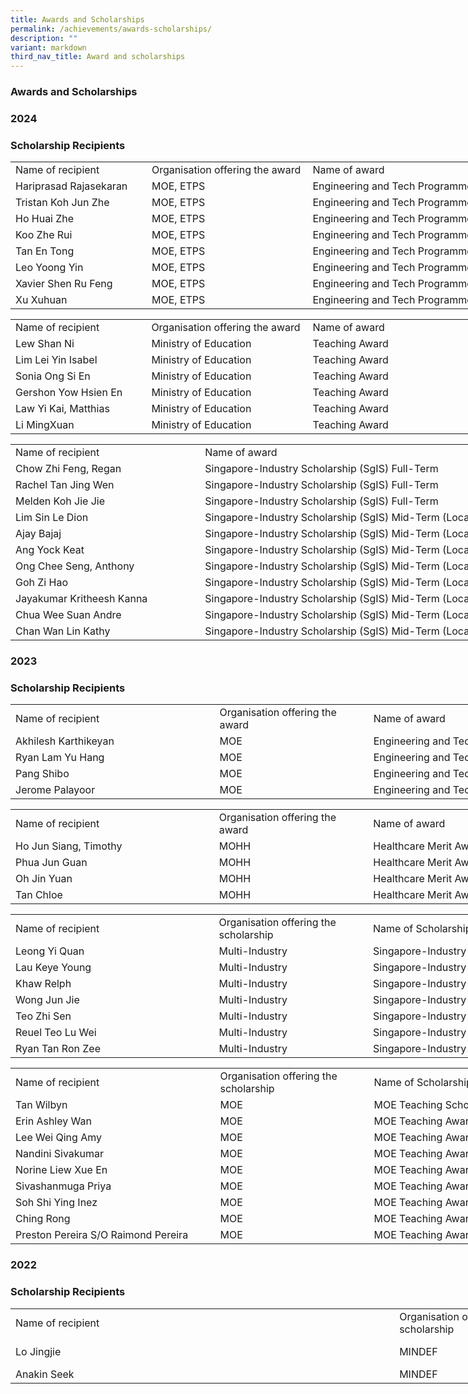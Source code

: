 ```yaml
---
title: Awards and Scholarships
permalink: /achievements/awards-scholarships/
description: ""
variant: markdown
third_nav_title: Award and scholarships
---
```

### Awards and Scholarships

### **2024**  

### **Scholarship Recipients**

  

<table style="border-collapse:
 collapse;width:641pt" width="854" cellspacing="0" cellpadding="0" border="0"><colgroup><col style="mso-width-source:userset;mso-width-alt:7753;width:159pt" width="212"> <col style="mso-width-source:userset;mso-width-alt:9289;width:191pt" width="254"> <col style="mso-width-source:userset;mso-width-alt:14189;width:291pt" width="388"></colgroup><tbody><tr style="height:15.0pt" height="20"><td style="height:15.0pt;width:159pt" width="212" class="xl65" height="20">Name of recipient</td><td style="width:191pt" width="254" class="xl65">Organisation offering the award</td><td style="width:291pt" width="388" class="xl65">Name of award<span style="mso-spacerun:yes">&nbsp;</span></td></tr><tr style="height:15.0pt" height="20"><td style="height:15.0pt;width:159pt" width="212" class="xl66" height="20">Hariprasad Rajasekaran</td><td style="width:191pt" width="254" class="xl66">MOE, ETPS</td><td style="width:291pt" width="388" class="xl67">Engineering and Tech Programme Scholarship</td></tr><tr style="height:15.0pt" height="20"><td style="height:15.0pt;width:159pt" width="212" class="xl66" height="20">Tristan Koh Jun Zhe</td><td style="width:191pt" width="254" class="xl66">MOE, ETPS</td><td style="width:291pt" width="388" class="xl67">Engineering and Tech Programme Scholarship</td></tr><tr style="height:15.0pt" height="20"><td style="height:15.0pt;width:159pt" width="212" class="xl66" height="20">Ho Huai Zhe</td><td style="width:191pt" width="254" class="xl66">MOE, ETPS</td><td style="width:291pt" width="388" class="xl67">Engineering and Tech Programme Scholarship</td></tr><tr style="height:15.0pt" height="20"><td style="height:15.0pt;width:159pt" width="212" class="xl66" height="20">Koo Zhe Rui</td><td style="width:191pt" width="254" class="xl66">MOE, ETPS</td><td style="width:291pt" width="388" class="xl67">Engineering and Tech Programme Scholarship</td></tr><tr style="height:15.0pt" height="20"><td style="height:15.0pt;width:159pt" width="212" class="xl66" height="20">Tan En Tong</td><td style="width:191pt" width="254" class="xl66">MOE, ETPS</td><td style="width:291pt" width="388" class="xl67">Engineering and Tech Programme Scholarship</td></tr><tr style="height:15.0pt" height="20"><td style="height:15.0pt;width:159pt" width="212" class="xl66" height="20">Leo Yoong Yin</td><td style="width:191pt" width="254" class="xl66">MOE, ETPS</td><td style="width:291pt" width="388" class="xl67">Engineering and Tech Programme Scholarship</td></tr><tr style="height:15.0pt" height="20"><td style="height:15.0pt;width:159pt" width="212" class="xl66" height="20">Xavier Shen Ru Feng</td><td style="width:191pt" width="254" class="xl66">MOE, ETPS</td><td style="width:291pt" width="388" class="xl67">Engineering and Tech Programme Scholarship</td></tr><tr style="height:15.0pt" height="20"><td style="height:15.0pt;width:159pt" width="212" class="xl66" height="20">Xu Xuhuan</td><td style="width:191pt" width="254" class="xl66">MOE, ETPS</td><td style="width:291pt" width="388" class="xl67">Engineering and Tech Programme Scholarship</td></tr></tbody></table>
 
 
   

<table style="border-collapse:
 collapse;width:641pt" width="854" cellspacing="0" cellpadding="0" border="0"><colgroup><col style="mso-width-source:userset;mso-width-alt:7753;width:159pt" width="212"> <col style="mso-width-source:userset;mso-width-alt:9289;width:191pt" width="254"> <col style="mso-width-source:userset;mso-width-alt:14189;width:291pt" width="388"></colgroup><tbody><tr style="height:15.0pt" height="20"><td style="height:15.0pt;width:159pt" width="212" class="xl65" height="20">Name of recipient</td><td style="width:191pt" width="254" class="xl65">Organisation offering the award</td><td style="width:291pt" width="388" class="xl65">Name of award<span style="mso-spacerun:yes">&nbsp;</span></td></tr><tr style="height:15.0pt" height="20"><td style="height:15.0pt;width:159pt" width="212" class="xl66" height="20">Lew Shan Ni</td><td style="width:191pt" width="254" class="xl66">Ministry of Education</td><td style="width:291pt" width="388" class="xl66">Teaching Award</td></tr><tr style="height:15.0pt" height="20"><td style="height:15.0pt;width:159pt" width="212" class="xl66" height="20">Lim Lei Yin Isabel</td><td style="width:191pt" width="254" class="xl66">Ministry of Education</td><td style="width:291pt" width="388" class="xl66">Teaching Award</td></tr><tr style="height:15.0pt" height="20"><td style="height:15.0pt;width:159pt" width="212" class="xl66" height="20">Sonia Ong Si En</td><td style="width:191pt" width="254" class="xl66">Ministry of Education</td><td style="width:291pt" width="388" class="xl66">Teaching Award</td></tr><tr style="height:15.0pt" height="20"><td style="height:15.0pt;width:159pt" width="212" class="xl66" height="20">Gershon Yow Hsien En</td><td style="width:191pt" width="254" class="xl66">Ministry of Education</td><td style="width:291pt" width="388" class="xl66">Teaching Award</td></tr><tr style="height:15.0pt" height="20"><td style="height:15.0pt;width:159pt" width="212" class="xl66" height="20">Law Yi Kai, Matthias</td><td style="width:191pt" width="254" class="xl66">Ministry of Education</td><td style="width:291pt" width="388" class="xl66">Teaching Award</td></tr><tr style="height:15.0pt" height="20"><td style="height:15.0pt;width:159pt" width="212" class="xl66" height="20">Li MingXuan</td><td style="width:191pt" width="254" class="xl66">Ministry of Education</td><td style="width:291pt" width="388" class="xl66">Teaching Award</td></tr></tbody></table>
 
 
 
   

<table style="border-collapse:
 collapse;width:586pt" width="781" cellspacing="0" cellpadding="0" border="0"><colgroup><col style="mso-width-source:userset;mso-width-alt:10898;width:224pt" width="298"> <col style="mso-width-source:userset;mso-width-alt:17664;width:362pt" width="483"></colgroup><tbody><tr style="height:15.0pt" height="20"><td style="height:15.0pt;width:224pt" width="298" class="xl65" height="20">Name of recipient</td><td style="width:362pt" width="483" class="xl65">Name of award<span style="mso-spacerun:yes">&nbsp;</span></td></tr><tr style="height:15.0pt" height="20"><td style="height:15.0pt;width:224pt" width="298" class="xl66" height="20">Chow Zhi Feng, Regan</td><td style="width:362pt" width="483" class="xl66">Singapore-Industry Scholarship (SgIS) Full-Term</td></tr><tr style="height:15.0pt" height="20"><td style="height:15.0pt;width:224pt" width="298" class="xl66" height="20">Rachel Tan Jing Wen</td><td style="width:362pt" width="483" class="xl66">Singapore-Industry Scholarship (SgIS) Full-Term</td></tr><tr style="height:15.0pt" height="20"><td style="height:15.0pt;width:224pt" width="298" class="xl66" height="20">Melden Koh Jie Jie</td><td style="width:362pt" width="483" class="xl66">Singapore-Industry Scholarship (SgIS) Full-Term</td></tr><tr style="height:15.0pt" height="20"><td style="height:15.0pt;width:224pt" width="298" class="xl66" height="20">Lim Sin Le Dion</td><td style="width:362pt" width="483" class="xl66">Singapore-Industry Scholarship (SgIS) Mid-Term (Local)</td></tr><tr style="height:15.0pt" height="20"><td style="height:15.0pt;width:224pt" width="298" class="xl66" height="20">Ajay Bajaj</td><td style="width:362pt" width="483" class="xl66">Singapore-Industry Scholarship (SgIS) Mid-Term (Local)</td></tr><tr style="height:15.0pt" height="20"><td style="height:15.0pt;width:224pt" width="298" class="xl66" height="20">Ang Yock Keat</td><td style="width:362pt" width="483" class="xl66">Singapore-Industry Scholarship (SgIS) Mid-Term (Local)</td></tr><tr style="height:15.0pt" height="20"><td style="height:15.0pt;width:224pt" width="298" class="xl66" height="20">Ong Chee Seng, Anthony</td><td style="width:362pt" width="483" class="xl66">Singapore-Industry Scholarship (SgIS) Mid-Term (Local)</td></tr><tr style="height:15.0pt" height="20"><td style="height:15.0pt;width:224pt" width="298" class="xl66" height="20">Goh Zi Hao</td><td style="width:362pt" width="483" class="xl66">Singapore-Industry Scholarship (SgIS) Mid-Term (Local)</td></tr><tr style="height:15.0pt" height="20"><td style="height:15.0pt;width:224pt" width="298" class="xl66" height="20">Jayakumar Kritheesh Kanna</td><td style="width:362pt" width="483" class="xl66">Singapore-Industry Scholarship (SgIS) Mid-Term (Local)</td></tr><tr style="height:15.0pt" height="20"><td style="height:15.0pt;width:224pt" width="298" class="xl66" height="20">Chua Wee Suan Andre</td><td style="width:362pt" width="483" class="xl66">Singapore-Industry Scholarship (SgIS) Mid-Term (Local)</td></tr><tr style="height:15.0pt" height="20"><td style="height:15.0pt;width:224pt" width="298" class="xl66" height="20">Chan Wan Lin Kathy</td><td style="width:362pt" width="483" class="xl66">Singapore-Industry Scholarship (SgIS) Mid-Term (Local)</td></tr></tbody></table>
 
 ### **2023**  

### **Scholarship Recipients**

  

<table style="border-collapse:
 collapse;width:736pt" width="980" cellspacing="0" cellpadding="0" border="0"><colgroup><col style="mso-width-source:userset;mso-width-alt:11922;width:245pt" width="326"> <col style="mso-width-source:userset;mso-width-alt:8777;width:180pt" width="240"> <col style="mso-width-source:userset;mso-width-alt:15140;width:311pt" width="414"></colgroup><tbody><tr style="height:15.75pt" height="21"><td style="height:15.75pt;width:245pt" width="326" class="xl65" height="21"><span style="box-sizing: inherit;font-style:inherit">Name of recipient</span></td><td style="width:180pt" width="240" class="xl65"><span style="box-sizing: inherit;
  font-style:inherit">Organisation offering the award</span></td><td style="width:311pt" width="414" class="xl65"><div style="box-sizing: inherit;font-variant-ligatures: normal;font-variant-caps: normal;
  orphans: 2;text-align:start;widows: 2;-webkit-text-stroke-width: 0px;
  text-decoration-thickness: initial;text-decoration-style: initial;text-decoration-color: initial"><span style="box-sizing: inherit;font-style:inherit">Name of award</span></div></td></tr><tr style="height:16.5pt" height="22"><td style="height:16.5pt;width:245pt;
  box-sizing: inherit;border-image: initial" width="326" class="xl66" height="22"><span style="box-sizing: inherit;
  font-style:inherit;font-weight:inherit">Akhilesh Karthikeyan</span></td><td style="width:180pt;box-sizing: inherit;border-image: initial" width="240" class="xl66"><span style="box-sizing: inherit;font-style:inherit;font-weight:inherit">MOE</span></td><td style="width:311pt" width="414" class="xl66"><span style="box-sizing: inherit;
  font-style:inherit;font-weight:inherit">Engineering and Tech Programme Scholarship</span></td></tr><tr style="height:15.75pt" height="21"><td style="height:15.75pt;width:245pt;
  box-sizing: inherit;border-image: initial" width="326" class="xl66" height="21"><span style="box-sizing: inherit;
  font-style:inherit;font-weight:inherit">Ryan Lam Yu Hang</span></td><td style="width:180pt;box-sizing: inherit;border-image: initial" width="240" class="xl66"><span style="box-sizing: inherit;font-style:inherit;font-weight:inherit">MOE</span></td><td style="width:311pt" width="414" class="xl66"><span style="box-sizing: inherit;
  font-style:inherit;font-weight:inherit">Engineering and Tech Programme Scholarship</span></td></tr><tr style="height:15.75pt" height="21"><td style="height:15.75pt;width:245pt;
  box-sizing: inherit;border-image: initial" width="326" class="xl66" height="21"><span style="box-sizing: inherit;
  font-style:inherit;font-weight:inherit">Pang Shibo</span></td><td style="width:180pt;box-sizing: inherit;border-image: initial" width="240" class="xl66"><span style="box-sizing: inherit;font-style:inherit;font-weight:inherit">MOE</span></td><td style="width:311pt" width="414" class="xl66"><span style="box-sizing: inherit;
  font-style:inherit;font-weight:inherit">Engineering and Tech Programme Scholarship</span></td></tr><tr style="height:15.0pt" height="20"><td style="height:15.0pt;width:245pt;
  box-sizing: inherit" width="326" class="xl67" height="20"><span style="box-sizing: inherit;font-style:inherit;
  font-weight:inherit">Jerome Palayoor</span></td><td style="width:180pt;box-sizing: inherit" width="240" class="xl67"><span style="box-sizing: inherit;font-style:inherit;font-weight:inherit">MOE</span></td><td style="width:311pt" width="414" class="xl67"><span style="box-sizing: inherit;
  font-style:inherit;font-weight:inherit">Engineering and Tech Programme Scholarship</span></td></tr></tbody></table>
	
	
	  
<table style="border-collapse:
 collapse;width:736pt" width="980" cellspacing="0" cellpadding="0" border="0"><colgroup><col style="mso-width-source:userset;mso-width-alt:11922;width:245pt" width="326"> <col style="mso-width-source:userset;mso-width-alt:8777;width:180pt" width="240"> <col style="mso-width-source:userset;mso-width-alt:15140;width:311pt" width="414"></colgroup><tbody><tr style="height:15.75pt" height="21"><td style="height:15.75pt;width:245pt" width="326" class="xl65" height="21"><span style="box-sizing: inherit;font-style:inherit">Name of recipient</span></td><td style="width:180pt" width="240" class="xl65"><span style="box-sizing: inherit;
  font-style:inherit">Organisation offering the award</span></td><td style="width:311pt" width="414" class="xl65"><div style="box-sizing: inherit;font-variant-ligatures: normal;font-variant-caps: normal;
  orphans: 2;text-align:start;widows: 2;-webkit-text-stroke-width: 0px;
  text-decoration-thickness: initial;text-decoration-style: initial;text-decoration-color: initial"><span style="box-sizing: inherit;font-style:inherit">Name of award</span></div></td></tr><tr style="height:16.5pt" height="22"><td style="height:16.5pt;width:245pt;
  box-sizing: inherit;border-image: initial" width="326" class="xl66" height="22"><span style="box-sizing: inherit;
  font-style:inherit;font-weight:inherit">Ho Jun Siang, Timothy</span></td><td style="width:180pt;box-sizing: inherit;border-image: initial" width="240" class="xl66"><span style="box-sizing: inherit;font-style:inherit;font-weight:inherit">MOHH</span></td><td style="width:311pt" width="414" class="xl66"><span style="box-sizing: inherit;
  font-style:inherit;font-weight:inherit">Healthcare Merit Award (Full-Term)</span></td></tr><tr style="height:15.75pt" height="21"><td style="height:15.75pt;width:245pt;
  box-sizing: inherit;border-image: initial" width="326" class="xl66" height="21"><span style="box-sizing: inherit;
  font-style:inherit;font-weight:inherit">Phua Jun Guan</span></td><td style="width:180pt;box-sizing: inherit;border-image: initial" width="240" class="xl66"><span style="box-sizing: inherit;font-style:inherit;font-weight:inherit">MOHH</span></td><td style="width:311pt" width="414" class="xl66"><span style="box-sizing: inherit;
  font-style:inherit;font-weight:inherit">Healthcare Merit Award (Mid-Term)</span></td></tr><tr style="height:15.75pt" height="21"><td style="height:15.75pt;width:245pt;
  box-sizing: inherit;border-image: initial" width="326" class="xl66" height="21"><span style="box-sizing: inherit;
  font-style:inherit;font-weight:inherit">Oh Jin Yuan</span></td><td style="width:180pt;box-sizing: inherit;border-image: initial" width="240" class="xl66"><span style="box-sizing: inherit;font-style:inherit;font-weight:inherit">MOHH</span></td><td style="width:311pt" width="414" class="xl66"><span style="box-sizing: inherit;
  font-style:inherit;font-weight:inherit">Healthcare Merit Award (Mid-Term)</span></td></tr><tr style="height:15.0pt" height="20"><td style="height:15.0pt;width:245pt;
  box-sizing: inherit" width="326" class="xl67" height="20"><span style="box-sizing: inherit;font-style:inherit;
  font-weight:inherit">Tan Chloe</span></td><td style="width:180pt;box-sizing: inherit" width="240" class="xl67"><span style="box-sizing: inherit;font-style:inherit;font-weight:inherit">MOHH</span></td><td style="width:311pt" width="414" class="xl67"><span style="box-sizing: inherit;
  font-style:inherit;font-weight:inherit">Healthcare Merit Award (Mid-Term)</span></td></tr></tbody></table>
	
	
	


<table style="border-collapse:
 collapse;width:736pt" width="980" cellspacing="0" cellpadding="0" border="0"><colgroup><col style="mso-width-source:userset;mso-width-alt:11922;width:245pt" width="326"> <col style="mso-width-source:userset;mso-width-alt:8777;width:180pt" width="240"> <col style="mso-width-source:userset;mso-width-alt:15140;width:311pt" width="414"></colgroup><tbody><tr style="height:30.75pt" height="41"><td style="height:30.75pt;width:245pt" width="326" class="xl65" height="41"><span style="box-sizing: inherit;font-style:inherit">Name of recipient</span></td><td style="width:180pt" width="240" class="xl65"><span style="box-sizing: inherit;
  font-style:inherit">Organisation offering the scholarship</span></td><td style="width:311pt" width="414" class="xl65"><div style="box-sizing: inherit;font-variant-ligatures: normal;font-variant-caps: normal;
  orphans: 2;text-align:start;widows: 2;-webkit-text-stroke-width: 0px;
  text-decoration-thickness: initial;text-decoration-style: initial;text-decoration-color: initial"><span style="box-sizing: inherit;font-style:inherit">Name of Scholarship</span></div></td></tr><tr style="height:16.5pt" height="22"><td style="height:16.5pt;width:245pt;
  box-sizing: inherit;border-image: initial" width="326" class="xl66" height="22"><span style="box-sizing: inherit;
  font-style:inherit;font-weight:inherit">Leong Yi Quan</span></td><td style="width:180pt;box-sizing: inherit;border-image: initial" width="240" class="xl66"><span style="box-sizing: inherit;font-style:inherit;font-weight:inherit">Multi-Industry</span></td><td style="width:311pt" width="414" class="xl66"><span style="box-sizing: inherit;
  font-style:inherit;font-weight:inherit">Singapore-Industry Scholarship (SgIS) Full-Term</span></td></tr><tr style="height:15.75pt" height="21"><td style="height:15.75pt;width:245pt;
  box-sizing: inherit;border-image: initial" width="326" class="xl66" height="21"><span style="box-sizing: inherit;
  font-style:inherit;font-weight:inherit">Lau Keye Young</span></td><td style="width:180pt;box-sizing: inherit;border-image: initial" width="240" class="xl66"><span style="box-sizing: inherit;font-style:inherit;font-weight:inherit">Multi-Industry</span></td><td style="width:311pt" width="414" class="xl66"><span style="box-sizing: inherit;
  font-style:inherit;font-weight:inherit">Singapore-Industry Scholarship (SgIS) Mid-Term</span></td></tr><tr style="height:15.75pt" height="21"><td style="height:15.75pt;width:245pt;
  box-sizing: inherit;border-image: initial" width="326" class="xl66" height="21"><span style="box-sizing: inherit;
  font-style:inherit;font-weight:inherit">Khaw Relph</span></td><td style="width:180pt;box-sizing: inherit;border-image: initial" width="240" class="xl66"><span style="box-sizing: inherit;font-style:inherit;font-weight:inherit">Multi-Industry</span></td><td style="width:311pt" width="414" class="xl66"><span style="box-sizing: inherit;
  font-style:inherit;font-weight:inherit">Singapore-Industry Scholarship (SgIS) Mid-Term</span></td></tr><tr style="height:15.75pt" height="21"><td style="height:15.75pt;width:245pt;
  box-sizing: inherit;border-image: initial" width="326" class="xl66" height="21"><span style="box-sizing: inherit;
  font-style:inherit;font-weight:inherit">Wong Jun Jie</span></td><td style="width:180pt;box-sizing: inherit;border-image: initial" width="240" class="xl66"><span style="box-sizing: inherit;font-style:inherit;font-weight:inherit">Multi-Industry</span></td><td style="width:311pt" width="414" class="xl66"><span style="box-sizing: inherit;
  font-style:inherit;font-weight:inherit">Singapore-Industry Scholarship (SgIS) Mid-Term</span></td></tr><tr style="height:15.75pt" height="21"><td style="height:15.75pt;width:245pt;
  box-sizing: inherit;border-image: initial" width="326" class="xl66" height="21"><span style="box-sizing: inherit;
  font-style:inherit;font-weight:inherit">Teo Zhi Sen</span></td><td style="width:180pt;box-sizing: inherit;border-image: initial" width="240" class="xl66"><span style="box-sizing: inherit;font-style:inherit;font-weight:inherit">Multi-Industry</span></td><td style="width:311pt" width="414" class="xl66"><span style="box-sizing: inherit;
  font-style:inherit;font-weight:inherit">Singapore-Industry Scholarship (SgIS) Mid-Term</span></td></tr><tr style="height:15.75pt" height="21"><td style="height:15.75pt;width:245pt;
  box-sizing: inherit;border-image: initial" width="326" class="xl66" height="21"><span style="box-sizing: inherit;
  font-style:inherit;font-weight:inherit">Reuel Teo Lu Wei</span></td><td style="width:180pt;box-sizing: inherit;border-image: initial" width="240" class="xl66"><span style="box-sizing: inherit;font-style:inherit;font-weight:inherit">Multi-Industry</span></td><td style="width:311pt" width="414" class="xl66"><span style="box-sizing: inherit;
  font-style:inherit;font-weight:inherit">Singapore-Industry Scholarship (SgIS) Mid-Term</span></td></tr><tr style="height:15.0pt" height="20"><td style="height:15.0pt;width:245pt;
  box-sizing: inherit" width="326" class="xl67" height="20"><span style="box-sizing: inherit;font-style:inherit;
  font-weight:inherit">Ryan Tan Ron Zee</span></td><td style="width:180pt;box-sizing: inherit" width="240" class="xl67"><span style="box-sizing: inherit;font-style:inherit;font-weight:inherit">Multi-Industry</span></td><td style="width:311pt" width="414" class="xl67"><span style="box-sizing: inherit;
  font-style:inherit;font-weight:inherit">Singapore-Industry Scholarship (SgIS) Mid-Term</span></td></tr></tbody></table>
	
	
	

<table style="border-collapse:
 collapse;width:736pt" width="980" cellspacing="0" cellpadding="0" border="0"><colgroup><col style="mso-width-source:userset;mso-width-alt:11922;width:245pt" width="326"> <col style="mso-width-source:userset;mso-width-alt:8777;width:180pt" width="240"> <col style="mso-width-source:userset;mso-width-alt:15140;width:311pt" width="414"></colgroup><tbody><tr style="height:30.75pt" height="41"><td style="height:30.75pt;width:245pt" width="326" class="xl65" height="41"><span style="box-sizing: inherit;font-style:inherit">Name of recipient</span></td><td style="width:180pt" width="240" class="xl65"><span style="box-sizing: inherit;
  font-style:inherit">Organisation offering the scholarship</span></td><td style="width:311pt" width="414" class="xl65"><div style="box-sizing: inherit;font-variant-ligatures: normal;font-variant-caps: normal;
  orphans: 2;text-align:start;widows: 2;-webkit-text-stroke-width: 0px;
  text-decoration-thickness: initial;text-decoration-style: initial;text-decoration-color: initial"><span style="box-sizing: inherit;font-style:inherit">Name of Scholarship</span></div></td></tr><tr style="height:16.5pt" height="22"><td style="height:16.5pt;width:245pt;
  box-sizing: inherit;border-image: initial" width="326" class="xl66" height="22"><span style="box-sizing: inherit;
  font-style:inherit;font-weight:inherit">Tan Wilbyn</span></td><td style="width:180pt;box-sizing: inherit;border-image: initial" width="240" class="xl66"><span style="box-sizing: inherit;font-style:inherit;font-weight:inherit">MOE</span></td><td style="width:311pt" width="414" class="xl66"><span style="box-sizing: inherit;
  font-style:inherit;font-weight:inherit">MOE Teaching Scholarship (Local)</span></td></tr><tr style="height:15.75pt" height="21"><td style="height:15.75pt;width:245pt;
  box-sizing: inherit;border-image: initial" width="326" class="xl66" height="21"><span style="box-sizing: inherit;
  font-style:inherit;font-weight:inherit">Erin Ashley Wan</span></td><td style="width:180pt;box-sizing: inherit;border-image: initial" width="240" class="xl66"><span style="box-sizing: inherit;font-style:inherit;font-weight:inherit">MOE</span></td><td style="width:311pt" width="414" class="xl66"><span style="box-sizing: inherit;
  font-style:inherit;font-weight:inherit">MOE Teaching Award</span></td></tr><tr style="height:15.75pt" height="21"><td style="height:15.75pt;width:245pt;
  box-sizing: inherit;border-image: initial" width="326" class="xl66" height="21"><span style="box-sizing: inherit;
  font-style:inherit;font-weight:inherit">Lee Wei Qing Amy</span></td><td style="width:180pt;box-sizing: inherit;border-image: initial" width="240" class="xl66"><span style="box-sizing: inherit;font-style:inherit;font-weight:inherit">MOE</span></td><td style="width:311pt" width="414" class="xl66"><span style="box-sizing: inherit;
  font-style:inherit;font-weight:inherit">MOE Teaching Award</span></td></tr><tr style="height:15.75pt" height="21"><td style="height:15.75pt;width:245pt;
  box-sizing: inherit;border-image: initial" width="326" class="xl66" height="21"><span style="box-sizing: inherit;
  font-style:inherit;font-weight:inherit">Nandini Sivakumar</span></td><td style="width:180pt;box-sizing: inherit;border-image: initial" width="240" class="xl66"><span style="box-sizing: inherit;font-style:inherit;font-weight:inherit">MOE</span></td><td style="width:311pt" width="414" class="xl66"><span style="box-sizing: inherit;
  font-style:inherit;font-weight:inherit">MOE Teaching Award</span></td></tr><tr style="height:15.75pt" height="21"><td style="height:15.75pt;width:245pt;
  box-sizing: inherit;border-image: initial" width="326" class="xl66" height="21"><span style="box-sizing: inherit;
  font-style:inherit;font-weight:inherit">Norine Liew Xue En</span></td><td style="width:180pt;box-sizing: inherit;border-image: initial" width="240" class="xl66"><span style="box-sizing: inherit;font-style:inherit;font-weight:inherit">MOE</span></td><td style="width:311pt" width="414" class="xl66"><span style="box-sizing: inherit;
  font-style:inherit;font-weight:inherit">MOE Teaching Award</span></td></tr><tr style="height:15.75pt" height="21"><td style="height:15.75pt;width:245pt;
  box-sizing: inherit;border-image: initial" width="326" class="xl66" height="21"><span style="box-sizing: inherit;
  font-style:inherit;font-weight:inherit">Sivashanmuga Priya</span></td><td style="width:180pt;box-sizing: inherit;border-image: initial" width="240" class="xl66"><span style="box-sizing: inherit;font-style:inherit;font-weight:inherit">MOE</span></td><td style="width:311pt" width="414" class="xl66"><span style="box-sizing: inherit;
  font-style:inherit;font-weight:inherit">MOE Teaching Award</span></td></tr><tr style="height:15.75pt" height="21"><td style="height:15.75pt;width:245pt;
  box-sizing: inherit;border-image: initial" width="326" class="xl66" height="21"><span style="box-sizing: inherit;
  font-style:inherit;font-weight:inherit">Soh Shi Ying Inez</span></td><td style="width:180pt;box-sizing: inherit;border-image: initial" width="240" class="xl66"><span style="box-sizing: inherit;font-style:inherit;font-weight:inherit">MOE</span></td><td style="width:311pt" width="414" class="xl66"><span style="box-sizing: inherit;
  font-style:inherit;font-weight:inherit">MOE Teaching Award</span></td></tr><tr style="height:15.75pt" height="21"><td style="height:15.75pt;width:245pt;
  box-sizing: inherit;border-image: initial" width="326" class="xl66" height="21"><span style="box-sizing: inherit;
  font-style:inherit;font-weight:inherit">Ching Rong</span></td><td style="width:180pt;box-sizing: inherit;border-image: initial" width="240" class="xl66"><span style="box-sizing: inherit;font-style:inherit;font-weight:inherit">MOE</span></td><td style="width:311pt" width="414" class="xl66"><span style="box-sizing: inherit;
  font-style:inherit;font-weight:inherit">MOE Teaching Award</span></td></tr><tr style="height:15.0pt" height="20"><td style="height:15.0pt;width:245pt;
  box-sizing: inherit" width="326" class="xl67" height="20"><span style="box-sizing: inherit;font-style:inherit;
  font-weight:inherit">Preston Pereira S/O Raimond Pereira</span></td><td style="width:180pt;box-sizing: inherit" width="240" class="xl67"><span style="box-sizing: inherit;font-style:inherit;font-weight:inherit">MOE</span></td><td style="width:311pt" width="414" class="xl67"><span style="box-sizing: inherit;
  font-style:inherit;font-weight:inherit">MOE Teaching Award</span></td></tr></tbody></table>
	
	
### **2022**  

### **Scholarship Recipients**

    

<table style="border-collapse:
 collapse;width:1006pt" width="1340" cellspacing="0" cellpadding="0" border="0"><colgroup><col style="mso-width-source:userset;mso-width-alt:22747;width:467pt" width="622"> <col style="mso-width-source:userset;mso-width-alt:9691;width:199pt" width="265"> <col style="mso-width-source:userset;mso-width-alt:16566;width:340pt" width="453"></colgroup><tbody><tr style="mso-height-source:userset;height:33.0pt" height="44"><td style="height:33.0pt;width:467pt" width="622" class="xl65" height="44"><span style="box-sizing: inherit;font-style:inherit">Name of recipient</span></td><td style="width:199pt" width="265" class="xl65"><span style="box-sizing: inherit;
  font-style:inherit">Organisation offering the scholarship</span></td><td style="width:340pt" width="453" class="xl65"><div style="box-sizing: inherit;font-variant-ligatures: normal;font-variant-caps: normal;
  orphans: 2;text-align:start;widows: 2;-webkit-text-stroke-width: 0px;
  text-decoration-thickness: initial;text-decoration-style: initial;text-decoration-color: initial"><span style="box-sizing: inherit;font-style:inherit">Name of Scholarship</span></div></td></tr><tr style="mso-height-source:userset;height:18.75pt" height="25"><td style="height:18.75pt;width:467pt;
  box-sizing: inherit;border-image: initial" width="622" class="xl66" height="25"><span style="box-sizing: inherit;
  font-style:inherit;font-weight:inherit">Lo Jingjie</span></td><td style="width:199pt;box-sizing: inherit;border-image: initial" width="265" class="xl66"><span style="box-sizing: inherit;font-style:inherit;font-weight:inherit">MINDEF</span></td><td style="width:340pt" width="453" class="xl66"><span style="box-sizing: inherit;
  font-style:inherit;font-weight:inherit">Defence Science and Technology Agency (DSTA) Scholarship</span></td></tr><tr style="height:15.0pt" height="20"><td style="height:15.0pt;width:467pt;
  box-sizing: inherit" width="622" class="xl67" height="20"><span style="box-sizing: inherit;font-style:inherit;
  font-weight:inherit">Anakin Seek</span></td><td style="width:199pt;box-sizing: inherit" width="265" class="xl67"><span style="box-sizing: inherit;font-style:inherit;font-weight:inherit">MINDEF</span></td><td style="width:340pt" width="453" class="xl67"><span style="box-sizing: inherit;
  font-style:inherit;font-weight:inherit">SAF Merit Scholarship</span></td></tr></tbody></table>
